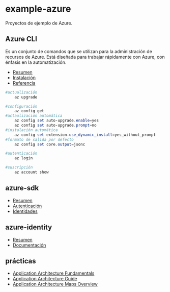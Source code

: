 # example-azure

Proyectos de ejemplo de Azure.

## Azure CLI

Es un conjunto de comandos que se utilizan para la administración de recursos de Azure. Está diseñada para trabajar rápidamente con Azure, con énfasis en la automatización.

- [Resumen](https://learn.microsoft.com/en-us/cli/azure/what-is-azure-cli)
- [Instalación](https://learn.microsoft.com/en-us/cli/azure/install-azure-cli)
- [Referencia](https://learn.microsoft.com/en-us/cli/azure/reference-index)

```powershell
#actualización
    az upgrade

#configuración
    az config get
#actaulización automática
    az config set auto-upgrade.enable=yes
    az config set auto-upgrade.prompt=no
#instalación automática
    az config set extension.use_dynamic_install=yes_without_prompt
#formato de salida por defecto
    az config set core.output=jsonc

#autenticación
    az login

#suscripción
    az account show
```

## azure-sdk

- [Resumen](https://learn.microsoft.com/en-us/dotnet/azure/sdk/azure-sdk-for-dotnet)
- [Autenticación](https://learn.microsoft.com/en-us/dotnet/azure/sdk/authentication)
- [Identidades](https://learn.microsoft.com/en-us/azure/active-directory/managed-identities-azure-resources/overview)

## azure-identity

- [Resumen](https://learn.microsoft.com/en-us/dotnet/api/overview/azure/identity-readme)
- [Documentación](https://azuresdkdocs.blob.core.windows.net/$web/dotnet/Azure.Identity/1.8.0/index.html)

## prácticas

- [Application Architecture Fundamentals](https://learn.microsoft.com/en-us/azure/architecture/guide)
- [Application Architecture Guide](http://bit.ly/2BppIFo)
- [Application Architecture Maps Overview](https://medium.com/@kanchan.tewary/microsoft-azure-mind-maps-86bd6e442988)
